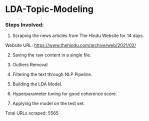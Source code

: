 # LDA-Topic-Modeling

### Steps Involved:
1. Scraping the news articles from The Hindu Website for 14 days.

  Website URL: https://www.thehindu.com/archive/web/2021/02/
  
2. Saving the raw content in a single file.

3. Outliers Removal

4. Filtering the text through NLP Pipeline.

5. Building the LDA Model.

6. Hyperparameter tuning for good coherence score.

7. Applying the model on the test set.


Total URLs scraped: 5565
